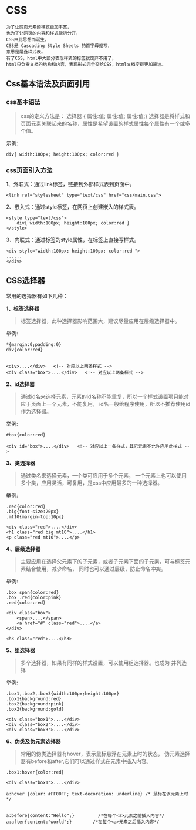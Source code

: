 # CSS
```angular2html
为了让网页元素的样式更加丰富，
也为了让网页的内容和样式能拆分开，
CSS由此思想而诞生，
CSS是 Cascading Style Sheets 的首字母缩写，
意思是层叠样式表。
有了CSS，html中大部分表现样式的标签就废弃不用了，
html只负责文档的结构和内容，表现形式完全交给CSS，html文档变得更加简洁。
```

## Css基本语法及页面引用

### css基本语法
> css的定义方法是：
> 选择器 { 属性:值; 属性:值; 属性:值;}
>选择器是将样式和页面元素关联起来的名称，属性是希望设置的样式属性每个属性有一个或多个值。

示例:
```angular2html
div{ width:100px; height:100px; color:red }
```

### css页面引入方法
1、外联式：通过link标签，链接到外部样式表到页面中。
```angular2html
<link rel="stylesheet" type="text/css" href="css/main.css">
```
2、嵌入式：通过style标签，在网页上创建嵌入的样式表。
```angular2html
<style type="text/css">
    div{ width:100px; height:100px; color:red }
</style>
```
3、内联式：通过标签的style属性，在标签上直接写样式。

```angular2html
<div style="width:100px; height:100px; color:red ">
......
</div>
```
## CSS选择器
常用的选择器有如下几种：

**1、标签选择器**

> 标签选择器，此种选择器影响范围大，建议尽量应用在层级选择器中。

举例:
```angular2html
*{margin:0;padding:0}
div{color:red}   


<div>....</div>   <!-- 对应以上两条样式 -->
<div class="box">....</div>   <!-- 对应以上两条样式 -->
```

**2、id选择器**
>通过id名来选择元素，元素的id名称不能重复，所以一个样式设置项只能对应于页面上一个元素，不能复用，
> id名一般给程序使用，所以不推荐使用id作为选择器。

举例:
```angular2html
#box{color:red} 

<div id="box">....</div>   <!-- 对应以上一条样式，其它元素不允许应用此样式 -->
```
**3、类选择器**

> 通过类名来选择元素，一个类可应用于多个元素，
> 一个元素上也可以使用多个类，应用灵活，可复用，是css中应用最多的一种选择器。

举例:
```angular2html
.red{color:red}
.big{font-size:20px}
.mt10{margin-top:10px} 

<div class="red">....</div>
<h1 class="red big mt10">....</h1>
<p class="red mt10">....</p>
```

**4、层级选择器**

> 主要应用在选择父元素下的子元素，或者子元素下面的子元素，可与标签元素结合使用，减少命名，
> 同时也可以通过层级，防止命名冲突。

举例:
```angular2html
.box span{color:red}
.box .red{color:pink}
.red{color:red}

<div class="box">
    <span>....</span>
    <a href="#" class="red">....</a>
</div>

<h3 class="red">....</h3>
```

**5、组选择器**

> 多个选择器，如果有同样的样式设置，可以使用组选择器。也成为 并列选择

举例:
```angular2html
.box1,.box2,.box3{width:100px;height:100px}
.box1{background:red}
.box2{background:pink}
.box2{background:gold}

<div class="box1">....</div>
<div class="box2">....</div>
<div class="box3">....</div>
```

**6、伪类及伪元素选择器**

> 常用的伪类选择器有hover，表示鼠标悬浮在元素上时的状态，
> 伪元素选择器有before和after,它们可以通过样式在元素中插入内容。

```angular2html
.box1:hover{color:red}

<div class="box1">....</div>

a:hover {color: #FF00FF; text-decoration: underline} /* 鼠标在该元素上时 */


a:before{content:"Hello";}         /*在每个<a>元素之前插入内容*/
a:after{content:"world";}        /*在每个<a>元素之后插入内容*/
```